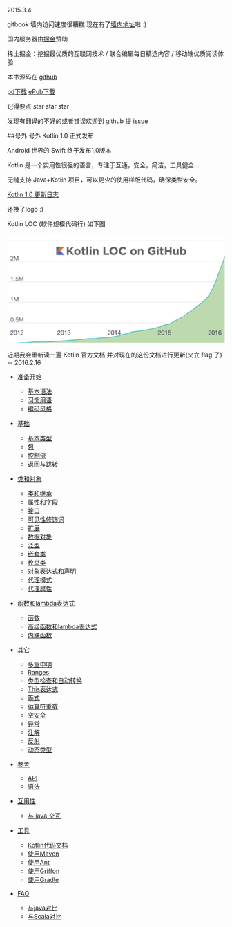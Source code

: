 2015.3.4

gitbook 墙内访问速度很糟糕 现在有了[墙内地址](http://kotlindoc.com/)啦 :)

国内服务器由[掘金](http://gold.xitu.io)赞助

稀土掘金：挖掘最优质的互联网技术 / 联合编辑每日精选内容 / 移动端优质阅读体验

本书源码在 [github](https://github.com/huanglizhuo/kotlin-in-chinese) 

[pd下载](https://www.gitbook.com/download/pdf/book/huanglizhuo/kotlin-in-chinese)  [ePub下载](https://www.gitbook.com/download/epub/book/huanglizhuo/kotlin-in-chinese)

记得要点 star star star

发现有翻译的不好的或者错误欢迎到 github 提 [issue](https://github.com/huanglizhuo/kotlin-in-chinese/issues/new)

##号外 号外 Kotlin 1.0 正式发布

Android 世界的 Swift 终于发布1.0版本 

Kotlin 是一个实用性很强的语言，专注于互通，安全，简洁，工具健全...

无缝支持 Java+Kotlin 项目，可以更少的使用样版代码，确保类型安全。

[Kotlin 1.0 更新日志](http://blog.jetbrains.com/kotlin/2016/02/kotlin-1-0-released-pragmatic-language-for-jvm-and-android/)

还换了logo :)

Kotlin LOC (软件规模代码行) 如下图

![kotlin](./kotlinLOC.png)

近期我会重新读一遍 Kotlin 官方文档 并对现在的这份文档进行更新(又立 flag 了) -- 2016.2.16

* [准备开始](GettingStarted/README.md) 
   * [基本语法](GettingStarted/Basic-Syntax.md) 
   * [习惯用语](GettingStarted/Idioms.md) 
   * [编码风格](GettingStarted/Coding-Conventions.md) 

* [基础](Basics/README.md) 
   * [基本类型](Basics/Basic-Types.md)
   * [包](Basics/Packages.md)
   * [控制流](Basics/Control-Flow.md)
   * [返回与跳转](Basics/Returns-and-Jumps.md)

* [类和对象](ClassesAndObjects/README.md)
   * [类和继承](ClassesAndObjects/Classes-and-Inheritance.md)　
   * [属性和字段](ClassesAndObjects/Properties-and-Filds.md)　
   * [接口](ClassesAndObjects/Interfaces.md) 
   * [可见性修饰词](ClassesAndObjects/Visibility-Modifiers.md) 
   * [扩展](ClassesAndObjects/Extensions.md) 
   * [数据对象](ClassesAndObjects/Data-Classes.md) 
   * [泛型](ClassesAndObjects/Generics.md)
   * [嵌套类](ClassesAndObjects/NestedClasses.md) 
   * [枚举类](ClassesAndObjects/EnumClasses.md) 
   * [对象表达式和声明](ClassesAndObjects/ObjectExpressicAndDeclarations.md) 
   * [代理模式](ClassesAndObjects/Delegation.md) 
   * [代理属性](ClassesAndObjects/DelegationProperties.md) 

* [函数和lambda表达式](FunctionsAndLambdas/README.md)
   * [函数](FunctionsAndLambdas/Functions.md) 
   * [高级函数和lambda表达式](FunctionsAndLambdas/Higher-OrderFunctionsAndLambdas.md) 
   * [内联函数](FunctionsAndLambdas/InlineFunctions.md) 

* [其它](Other/README.md)
   * [多重申明](Other/Multi-Declarations.md) 
   * [Ranges](Other/Ranges.md) 
   * [类型检查和自动转换](Other/Type-Checks-and-Casts.md) 
   * [This表达式](Other/This-Expression.md) 
   * [等式](Other/Equality.md) 
   * [运算符重载](Other/Opetator-overloading.md) 
   * [空安全](Other/Null-Safety.md) 
   * [异常](Other/Exceptions.md) 
   * [注解](Other/Annotations.md) 
   * [反射](Other/Reflection.md) 
   * [动态类型](Other/Dynamic-Type.md) 

* [参考](Reference/README.md)
    * [API](Reference/API-Reference.md) 
    * [语法](Reference/Grammar.md)
* [互用性](Interop/README.md)
   * [与 java 交互](Interop/Java-Interop.md)

* [工具](Tools/README.md) 
   * [Kotlin代码文档](Tools/Documenting-Kotlin-Code.md)
   * [使用Maven](Tools/Using-Maven.md) 
   * [使用Ant](Tools/Using-Ant.md) 
   * [使用Griffon](Tools/Using-Griffon.md) 
   * [使用Gradle](Tools/Using-Gradle.md)　

* [FAQ](FAQ/README.md)
   * [与java对比](FAQ/Comparison2java.md) 
   * [与Scala对比](FAQ/Comparison2Scala.md) 
